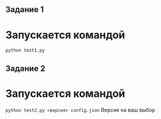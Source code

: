 ## Задание 1
# Запускается командой
`
python test1.py
`

## Задание 2
# Запускается командой
`
python test2.py <версия> config.json
`
Версия на ваш выбор
